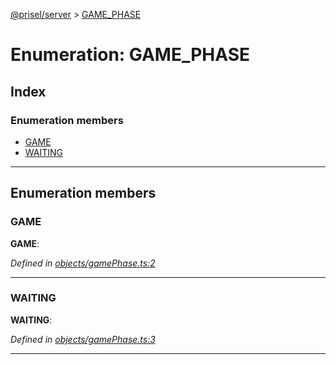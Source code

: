 [@prisel/server](../README.md) > [GAME_PHASE](../enums/game_phase.md)

# Enumeration: GAME_PHASE

## Index

### Enumeration members

* [GAME](game_phase.md#game)
* [WAITING](game_phase.md#waiting)

---

## Enumeration members

<a id="game"></a>

###  GAME

**GAME**: 

*Defined in [objects/gamePhase.ts:2](https://github.com/SeawolvesAtCali/prisel/blob/cb69e5a/packages/server/objects/gamePhase.ts#L2)*

___
<a id="waiting"></a>

###  WAITING

**WAITING**: 

*Defined in [objects/gamePhase.ts:3](https://github.com/SeawolvesAtCali/prisel/blob/cb69e5a/packages/server/objects/gamePhase.ts#L3)*

___

